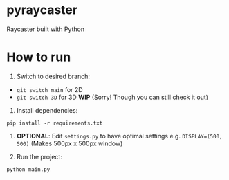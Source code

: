 # pyraycaster
Raycaster built with Python

# How to run

1. Switch to desired branch:

* `git switch main` for 2D
* `git switch 3D` for 3D __WIP__ (Sorry! Though you can still check it out)

1. Install dependencies:

`pip install -r requirements.txt`

1. __OPTIONAL__: Edit `settings.py` to have optimal settings e.g. `DISPLAY=(500, 500)` (Makes 500px x 500px window)

1. Run the project:

`python main.py`
